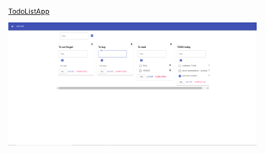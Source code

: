 [TodoListApp](https://pvlchkhrv.github.io/to-do-list-app)

![screenshot](./src/Screenshot_1.png "Todo List App Screenshot")
